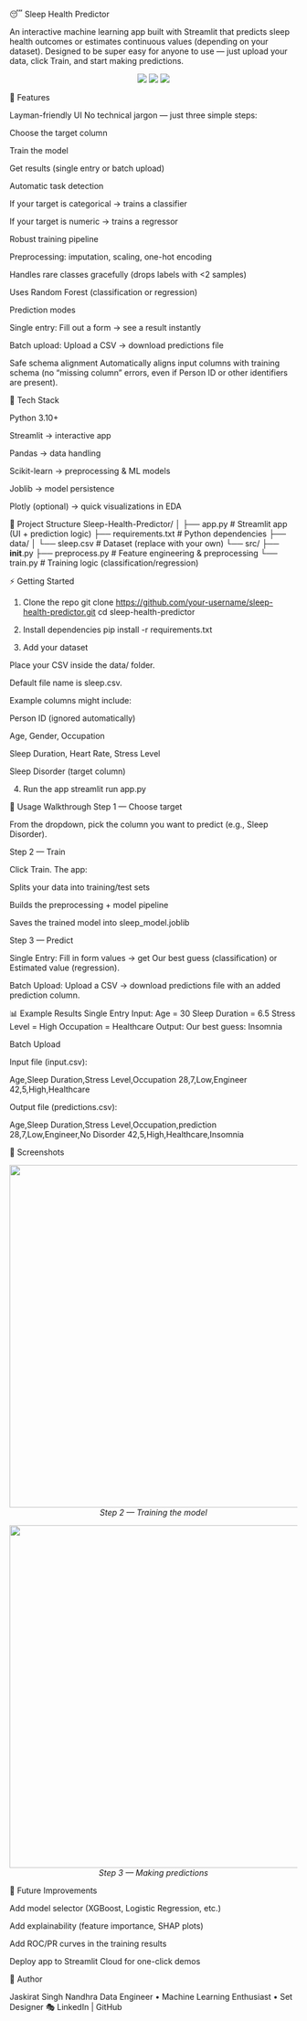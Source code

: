 😴 Sleep Health Predictor

An interactive machine learning app built with Streamlit that predicts sleep health outcomes or estimates continuous values (depending on your dataset).
Designed to be super easy for anyone to use — just upload your data, click Train, and start making predictions.

<p align="center"> <img src="https://img.shields.io/badge/Python-3.10+-blue" /> <img src="https://img.shields.io/badge/Streamlit-App-red" /> <img src="https://img.shields.io/badge/ScikitLearn-ML-yellowgreen" /> </p>
🚀 Features

Layman-friendly UI
No technical jargon — just three simple steps:

Choose the target column

Train the model

Get results (single entry or batch upload)

Automatic task detection

If your target is categorical → trains a classifier

If your target is numeric → trains a regressor

Robust training pipeline

Preprocessing: imputation, scaling, one-hot encoding

Handles rare classes gracefully (drops labels with <2 samples)

Uses Random Forest (classification or regression)

Prediction modes

Single entry: Fill out a form → see a result instantly

Batch upload: Upload a CSV → download predictions file

Safe schema alignment
Automatically aligns input columns with training schema (no “missing column” errors, even if Person ID or other identifiers are present).

🧰 Tech Stack

Python 3.10+

Streamlit → interactive app

Pandas → data handling

Scikit-learn → preprocessing & ML models

Joblib → model persistence

Plotly (optional) → quick visualizations in EDA

📂 Project Structure
Sleep-Health-Predictor/
│
├── app.py                 # Streamlit app (UI + prediction logic)
├── requirements.txt       # Python dependencies
├── data/
│   └── sleep.csv          # Dataset (replace with your own)
└── src/
    ├── __init__.py
    ├── preprocess.py      # Feature engineering & preprocessing
    └── train.py           # Training logic (classification/regression)

⚡ Getting Started
1. Clone the repo
git clone https://github.com/your-username/sleep-health-predictor.git
cd sleep-health-predictor

2. Install dependencies
pip install -r requirements.txt

3. Add your dataset

Place your CSV inside the data/ folder.

Default file name is sleep.csv.

Example columns might include:

Person ID (ignored automatically)

Age, Gender, Occupation

Sleep Duration, Heart Rate, Stress Level

Sleep Disorder (target column)

4. Run the app
streamlit run app.py

🎯 Usage Walkthrough
Step 1 — Choose target

From the dropdown, pick the column you want to predict (e.g., Sleep Disorder).

Step 2 — Train

Click Train. The app:

Splits your data into training/test sets

Builds the preprocessing + model pipeline

Saves the trained model into sleep_model.joblib

Step 3 — Predict

Single Entry: Fill in form values → get Our best guess (classification) or Estimated value (regression).

Batch Upload: Upload a CSV → download predictions file with an added prediction column.

📊 Example Results
Single Entry
Input: 
  Age = 30
  Sleep Duration = 6.5
  Stress Level = High
  Occupation = Healthcare
Output:
  Our best guess: Insomnia

Batch Upload

Input file (input.csv):

Age,Sleep Duration,Stress Level,Occupation
28,7,Low,Engineer
42,5,High,Healthcare


Output file (predictions.csv):

Age,Sleep Duration,Stress Level,Occupation,prediction
28,7,Low,Engineer,No Disorder
42,5,High,Healthcare,Insomnia

📸 Screenshots
<p align="center"> <img src="docs/screenshot-train.png" width="600" /> <br/> <em>Step 2 — Training the model</em> </p> <p align="center"> <img src="docs/screenshot-predict.png" width="600" /> <br/> <em>Step 3 — Making predictions</em> </p>
🔮 Future Improvements

Add model selector (XGBoost, Logistic Regression, etc.)

Add explainability (feature importance, SHAP plots)

Add ROC/PR curves in the training results

Deploy app to Streamlit Cloud for one-click demos

🙌 Author

Jaskirat Singh Nandhra
Data Engineer • Machine Learning Enthusiast • Set Designer 🎭
LinkedIn
 | GitHub
